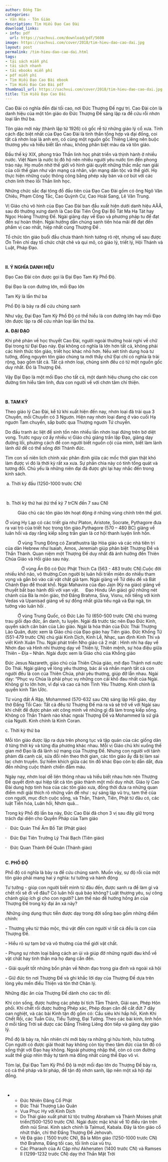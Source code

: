 ```yaml
---
author: Đồng Tân
categories:
- Văn Hóa - Tôn Giáo
description: Tìm Hiểu Đạo Cao Đài
download_links:
- info: pdf
  url: https://sachvui.com/download/pdf/5608
image: https://sachvui.com/cover/2018/tim-hieu-dao-cao-dai.jpg
layout: post
permalink: /tim-hieu-dao-cao-dai.html
tags:
- tải sách miễn phí
- tải sách nhanh
- tải ebooks miễn phí
- pdf miễn phí
- Tìm Hiểu Đạo Cao Đài ebook
- Tìm Hiểu Đạo Cao Đài pdf
thumbnail_url: https://sachvui.com/cover/2018/tim-hieu-dao-cao-dai.jpg
title: Tìm Hiểu Đạo Cao Đài
---
```


 <div class="item-desc text-justify"> <p>Cao Đài có nghĩa đền đài tối cao, nơi Đức Thượng Đế ngự trị. Cao Đài còn là danh hiệu của một tôn giáo do Đức Thượng Đế sáng lập ra để cứu rỗi nhơn loại lần thứ ba.</p><p>Tôn giáo mới này (thành lập từ 1926) có gốc rễ từ những giáo lý cổ xưa. Tính cách đặc biệt nhất của Đạo Cao Đài là tinh thần tổng hợp và đại đồng, coi tất cả nhơn loại là anh em, có cùng một nguồn gốc Thiêng Liêng nên buộc thương yêu và hiểu biết lẫn nhau, không phân biệt màu da và tôn giáo.</p><p>Đầu thế kỷ XIX, phong trào Thần linh học phát triển và thịnh hành ở nhiều nước. Việt Nam là nước bị đô hộ nên nhiều người yêu nước tìm đến phong trào này. Họ muốn nhờ thế giới vô hình giải quyết những thắc mắc nan giải của cõi thế gian như vận mạng cá nhân, vận mạng dân tộc và thế giới. Họ thực hiện những cuộc thông công bằng phép xây bàn và cơ bút với các chơn linh theo lối Thần linh học.</p><p>Những chức sắc đại tông đồ đầu tiên của Đạo Cao Đài gồm có ông Ngô Văn Chiêu, Phạm Công Tắc, Cao Quỳnh Cư, Cao Hoài Sang, Lê Văn Trung.</p><p>Vị Giáo chủ vô hình của Đạo Cao Đài ban đầu xuất hiện dưới danh hiệu AĂÂ, sau đó thường xưng danh là Cao Đài Tiên Ông Đại Bồ Tát Ma Ha Tát hay Ngọc Hoàng Thượng Đế. Ngài giảng dạy về Đạo và phương pháp tu để đạt đến sự hoàn thiện. Ngài hướng dẫn chúng sanh tiến hóa mãi để đạt đến phẩm vị cao nhất, hiệp nhất cùng Thượng Đế .</p><p>Tổ chức tôn giáo buổi đầu chưa thành hình tướng rõ rệt, nhưng về sau được Ơn Trên chỉ dạy tổ chức chặt chẽ và qui mô, có giáo lý, triết lý, Hội Thánh và Luật, Pháp Đạo.</p><p> </p><p><strong>II. Ý NGHĨA DANH HIỆU</strong></p><p>Đạo Cao Đài còn được gọi là Đại Đạo Tam Kỳ Phổ Độ.</p><p>Đại Đạo là con đường lớn, mối Đạo lớn</p><p>Tam Kỳ là lần thứ ba</p><p>Phổ Độ là bày ra để cứu chúng sanh</p><p>Như vậy, Đại Đạo Tam Kỳ Phổ Độ có thể hiểu là con đường lớn hay mối Đạo lớn được lập ra để cứu nhân loại lần thứ ba.</p><p><strong>A. ĐẠI ĐẠO</strong></p><p>Khi phê phán về học thuyết Cao Đài, người ngoài thường hoài nghi về chữ Đại trong từ Đại Đạo này. Đại không có nghĩa là lớn hơn tất cả, không phải các hình thức tôn giáo, triết học khác nhỏ hơn. Nếu xét tính dung hoà tư tưởng, đồng nguyên tôn giáo chúng ta mới thấy chữ Đại chỉ có nghĩa là trải rộng, bao gồm tất cả. Tất cả nhơn loại, chúng sinh đều có từ một nguồn gốc duy nhất. Đó là Thượng Đế.</p><p>Vậy Đại Đạo là một mối Đạo cho tất cả, một danh hiệu chung cho các con đường tìm hiểu tâm linh, đưa con người về với chơn tâm chí thiện.</p><p> </p><p><strong>B. TAM KỲ</strong></p><p>Theo giáo lý Cao Đài, kể từ khi xuất hiện đến nay, nhơn loại đã trải qua 3 Chuyển, mỗi Chuyển có 3 Nguơn. Hiện nay nhơn loại đang ở vào cuối Hạ nguơn Tam chuyển, sắp bước qua Thượng nguơn Tứ chuyển.</p><p>Do đấu tranh ác liệt để sinh tồn nên nhiều lần nhơn loại đứng trên bờ diệt vong. Trước nguy cơ ấy nhiều vị Giáo chủ giáng trần lập Đạo, giảng dạy đường lối, phương cách để con người biết nguồn cội của mình, biết làm lành lánh dữ để có thể sống đời Thánh đức.</p><p>Tìm con số niên lịch chính xác phân định giữa các mốc thời gian thật khó làm được vì đó là thời kỳ rất xa xưa. Sự phân chia này có tính tổng quát và tương đối. Chủ yếu là những niên đại đã được ghi lại hay nhắc đến trong kinh sách.</p><p> a. Thời kỳ đầu (1250-1000 trước CN)</p><p> </p><p> b. Thời kỳ thứ hai (từ thế kỷ 7 trCN đến 7 sau CN)</p><p>          Giáo chủ các tôn giáo lớn hoạt động ở những vùng chính trên thế giơí.</p><p>Ở vùng Hy Lạp có các triết gia như Platon, Aristote, Socrate, Pythagore đưa ra vai trò của triết học trong tôn giáo.Pythagore (570 – 480 BC) giảng về luân hồi và dạy rằng kiếp sống trần gian là cơ hội thanh luyện linh hồn.</p><p>          Ở vùng Trung Đông có Zarathustra lập Hỏa giáo và các nhà tiên tri của dân Hebrew như Isaiah, Amos, Jeremiah giúp phân biệt Thượng Đế và Thần Thánh. Quan niệm một Thượng Đế duy nhất đã ảnh hưởng đến Thiên Chúa Giáo và Hồi giáo sau này.</p><p>             Ở vùng Ấn Độ có Đức Phật Thích Ca (563 - 483 trước CN).Cuộc đời nhiều khổ não, vô thường.Con người bị luân hồi triền miên do nhiều tham vọng và gắn bó vào cái vật chất giả tạm. Ngài giảng về Tứ diệu đế và Bát Chánh Đạo để thoát khổ. Ngài Mahavira của đạo Jain (Kỳ na giáo) giảng về thuyết bất bạo hành đối với vạn vật.     Đạo Hindu (Ấn giáo) giữ những nét chánh của Bà la môn giáo, thờ Đấng Brahma, Siva, Visnu, nổi tiếng với kinh Vedas và Upanisad giảng về sự đồng nhất giữa tiểu ngã và Đại ngã, tin tưởng vào luân hồi .</p><p>          Ở vùng Trung Quốc, có Đức Lão Tử (650-500 trước CN) chủ trương trau giồi đạo đức, ẩn danh, tu luyện. Ngài đã trước tác nên Đạo Đức Kinh, quyển sách căn bản của Lão giáo. Ngài là hóa thân của Đức Thái Thượng Lão Quân, được xem là Giáo chủ của Đạo giáo hay Tiên giáo. Đức Khổng Tử (551-479 trước CN) chú giải Kinh Dịch, Kinh Lễ, Nhạc, san định Kinh Thi và viết Kinh Xuân Thu. Ngài phát triển Nho giáo cả 2 mặt : Hình nhi hạ dạy về Nhơn đạo và Hình nhi thượng dạy về Thiên lý, Thiên mệnh, sự hòa điệu giữa Thiên – Địa – Nhân. Ngài được xem là Giáo chủ của Khổng giáo</p><p>Đức Jesus Nazareth, giáo chủ của Thiên Chúa giáo, mở đạo Thánh nơi nước Do Thái. Ngài giảng về lòng yêu thương, bác ái và nhấn mạnh tất cả con người đều là con của Thiên Chúa, phải yêu thương, giúp đỡ lẫn nhau. Ngài dạy: “Phục vụ Chúa là phải phục vụ những con cái khổ đau nhất của Ngài. Không gì to lớn hơn, vĩ đại và cao cả hơn Tình Yêu Thương. Kinh chính là quyển kinh Tân Ước.</p><p>Từ vùng đất Á Rập, Mohammed (570-632 sau CN) sáng lập Hồi giáo, dạy thờ Đấng Tối Cao: Tất cả đều từ Thượng Đế mà ra và sẽ trở về với Ngài sau khi chết để được phán xét công minh về những gì đã làm trong kiếp sống. Không có Thần Thánh nào khác ngoài Thượng Đế và Mohammed là sứ giả của Người. Kinh chính là Kinh Coran.</p><p>c. Thời kỳ thứ ba</p><p>Mỗi tôn giáo được lập ra dựa trên phong tục và tập quán của các giống dân ở từng thời kỳ và từng địa phương khác nhau. Mỗi vị Giáo chủ khi xuống thế gian mở Đạo là đã lãnh sứ mạng của Thượng Đế. Nhưng con người với tánh phàm đã canh cải, sửa đổi nên theo thời gian, các tôn giáo ấy đã bị làm sai lạc chơn truyền. Sự hiềm khích giữa các tín đồ khác Đạo còn bị dẫn dắt, đưa đến những cuộc thánh chiến đẫm máu.</p><p>Ngày nay, nhơn loại dễ liên thông nhau và hiểu biết nhau hơn nên Thượng Đế quyết định qui hiệp tất cả tôn giáo thành một mối duy nhứt. Giáo lý Cao Đài dung hợp tinh hoa của các tôn giáo xưa, đồng thời đưa ra những quan điểm mới giải thích rõ những vấn đề như : sự sáng lập vũ trụ, tam thể của con người, mục đích cuộc sống, và Thần, Thánh, Tiên, Phật từ đâu có, các luật Tiến hóa, Luân hồi, Nhơn quả...</p><p>Trong kỳ Phổ độ lần ba này, Đức Cao Đài đã chọn 3 vị sau đây giữ trọng trách đại diện cho Quyền Pháp của Tam giáo</p><p>·   Đức Quán Thế Âm Bồ Tát (Phật giáo)</p><p>·   Đức Đại Tiên Trưởng Lý Thái Bạch (Tiên giáo)</p><p>·   Đức Quan Thánh Đế Quân (Thánh giáo)</p><p><br><strong>C. PHỔ ĐỘ</strong></p><p>Phổ độ có nghĩa là bày ra để cứu chúng sanh. Muốn vậy, sự độ rỗi của một tôn giáo phải mang hai ý nghĩa: tư tưởng và hành động</p><p>Tư tưởng - giúp con người biết mình từ đâu đến, được sanh ra để làm gì và chết rồi sẽ đi về đâu? Có luân hồi quả báo không? Luật thương yêu, sự công chánh giúp ích gì cho con người? Làm thế nào để hưởng hồng ân của Thượng Đế trong kỳ đại ân xá này?</p><p> Những ứng dụng thực tiễn được dạy trong đời sống bao gồm những điểm chính:</p><p>- Thương yêu từ thảo mộc, thú vật đến con người vì tất cả đều là con của Thượng Đế.</p><p>- Hiểu rõ sự tạm bợ và vô thường của thế giới vật chất.</p><p>- Phụng sự nhơn loại bằng cách an ủi và giúp đỡ những người đau khổ về vật chất hay tinh thần mà họ đang cần đến.</p><p>- Giải quyết tốt những bổn phận về Nhơn đạo trong gia đình và ngoài xã hội</p><p>- Giữ đức tin nơi Thượng Đế và ghi khắc lời dạy của Thượng Đế dựa trên lòng yêu mến điều Thiện và tôn thờ Chân lý.</p><p>Những đặc ân của Thượng Đế dành cho các tín đồ:</p><p>Khi còn sống, được hưởng các phép bí tích Tắm Thánh, Giải oan, Phép Hôn phối. Khi chết rồi được hưởng Phép xác, Phép đoạn căn để cắt đứt 7 dây oan nghiệt, và các bài Kinh tận độ gồm có: Cầu siêu khi hấp hối, Kinh Khi Chết Rồi, các Tuần Cửu, Tiểu Tường, Đại Tường. Theo các bài kinh, linh hồn ở mỗi tầng Trời sẽ được các Đấng Thiêng Liêng đón tiếp và giảng dạy giáo lý.</p><p>Phổ độ là bày ra, hẳn nhiên chỉ mới bày ra những gì hữu hình, hữu tướng. Con người có được giải thoát hay không còn tùy theo tâm đức của tín đồ có sống thật với Đạo hay không. Ngoài phương nhập thế, còn có con đường xuất thế giúp nhìn thấy tự tánh mà đồng nhất cùng thể Đạo vô vi.</p><p>Tóm lại, Đại Đạo Tam Kỳ Phổ Độ là một mối đạo lớn do Thượng Đế bày ra, có cả thể pháp và bí pháp, để tận độ nhơn sanh, lập nên một xã hội đại đồng.</p><p> </p><ul><li><ul><li>Đức Nhiên Đăng Cổ Phật</li><li>Đức Thái Thượng Lão Quân</li><li>Vua Phục Hy với Kinh Dịch</li><li>Do Thái giáo xuất phát từ tộc trưởng Abraham và Thánh Moises phát triển(1500-1250 trước CN). Ngài được mặc khải về 10 điều răn trên đỉnh núi Sinai. Kinh sách chính là Talmud, Kabala. Đây là tôn giáo cổ nhứt thần, chỉ thờ Đấng Thượng Đế Jehovah.</li><li>Vệ Đà giáo ( 1500 trước CN), Bà la Môn giáo (1250-1000 trước CN) thờ Brahma, Đấng tối cao, tối linh của vũ trụ.</li><li>Các Pharaoh của Ai Cập như Akhenaten (1400 trước CN) và Ramses II (1299-1232 trước CN) dạy thờ Thần Mặt Trời</li></ul></li></ul> </div>